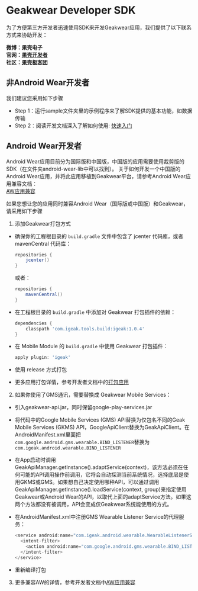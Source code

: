 # Geakwear Developer SDK
为了方便第三方开发者迅速使用SDK来开发Geakwear应用，我们提供了以下联系方式来协助开发：  

**微博：果壳电子**  
**官网：[果壳开发者][igeak-dev]**  
**社区：[果壳极客团][igeak-10w]**  

## 非Android Wear开发者
我们建议您采用如下步骤
* Step 1：运行sample文件夹里的示例程序来了解SDK提供的基本功能，如数据传输
* Step 2：阅读开发文档深入了解如何使用: [快速入门][getting-started]

## Android Wear开发者
Android Wear应用目前分为国际版和中国版，中国版的应用需要使用裁剪版的SDK（在文件夹android-wear-lib中可以找到）。
关于如何开发一个中国版的Android Wear应用，并将此应用移植到Geakwear平台，请参考Android Wear应用兼容文档：  
[AW应用兼容][gms-compat]

如果您想让您的应用同时兼容Android Wear（国际版或中国版）和Geakwear，请采用如下步骤

1. 添加Geakwear打包方式
  * 确保你的工程根目录的 `build.gradle` 文件中包含了 jcenter 代码库，或者 mavenCentral 代码库：

    ``` gradle
    repositories {
        jcenter()
    }
    ```
    或者：
    ``` gradle
    repositories {
        mavenCentral()
    }
    ```

  * 在工程根目录的 `build.gradle` 中添加对 Geakwear 打包插件的依赖：

    ``` gradle
    dependencies {
        classpath 'com.igeak.tools.build:igeak:1.0.4'
    }
    ```

  * 在 Mobile Module 的 `build.gradle` 中使用 Geakwear 打包插件：

    ``` gradle
    apply plugin: 'igeak'
    ```
    
  * 使用 release 方式打包
  * 更多应用打包详情，参考开发者文档中的[打包应用][pack-apps]

2. 如果你使用了GMS通讯，需要替换成 Geakwear Mobile Services：
  * 引入geakwear-api.jar，同时保留google-play-services.jar
  * 将代码中的Google Mobile Services (GMS) API替换为仅包名不同的Geak Mobile Services (GKMS) API，GoogleApiClient替换为GeakApiClient。在AndroidManifest.xml里面把`com.google.android.gms.wearable.BIND_LISTENER`替换为`com.igeak.android.wearable.BIND_LISTENER`
  * 在App启动时调用GeakApiManager.getInstance().adaptService(context)，该方法必须在任何可能的API调用操作前调用，它将会自动探测当前系统情况，选择底层是使用GKMS或GMS。如果想自己决定使用哪种API，可以通过调用GeakApiManager.getInstance().loadService(context, group)来指定使用Geakwear或Android Wear的API，以取代上面的adaptService方法。如果这两个方法都没有被调用，API会变成仅Geakwear系统能使用的方式。
  * 在AndroidManifest.xml中注册GMS Wearable Listener Service的代理服务：

    ```java
    <service android:name="com.igeak.android.wearable.WearableListenerServiceGoogleImpl">
      <intent-filter>
        <action android:name="com.google.android.gms.wearable.BIND_LISTENER" />
      </intent-filter>
    </service> 
    ```
* 重新编译打包

3. 更多兼容AW的详情，参考开发者文档中[AW应用兼容][gms-compat]

[igeak-dev]: http://developer.igeak.com/
[igeak-10w]: http://10w.igeak.com/
[getting-started]: /doc/getting-started.md
[gms-compat]: /doc/gms-compat.md
[pack-apps]: /doc/getting-started.md#打包应用
